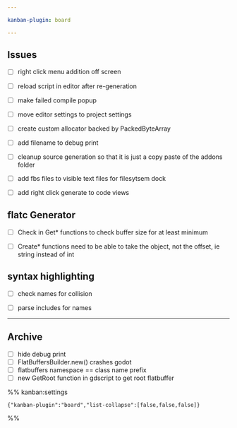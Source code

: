 ```yaml
---

kanban-plugin: board

---
```


## Issues

- [ ] right click menu addition off screen
- [ ] reload script in editor after re-generation
- [ ] make failed compile popup
- [ ] move editor settings to project settings
- [ ] create custom allocator backed by PackedByteArray
- [ ] add filename to debug print
- [ ] cleanup source generation so that it is just a copy paste of the addons folder
- [ ] add fbs files to visible text files for filesytsem dock
- [ ] add right click generate to code views


## flatc Generator

- [ ] Check in Get* functions to check buffer size for at least minimum
- [ ] Create* functions need to be able to take the object, not the offset, ie string instead of int


## syntax highlighting

- [ ] check names for collision
- [ ] parse includes for names


***

## Archive

- [ ] hide debug print
- [ ] FlatBuffersBuilder.new() crashes godot
- [ ] flatbuffers namespace == class name prefix
- [ ] new GetRoot function in gdscript to get root flatbuffer

%% kanban:settings
```
{"kanban-plugin":"board","list-collapse":[false,false,false]}
```
%%